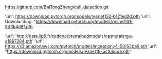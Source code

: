 https://github.com/BaiTongZheng/cell_detection.git

'url': https://download.pytorch.org/models/resnet152-b121ed2d.pth
'url': Downloading: "https://download.pytorch.org/models/resnet101-5d3b4d8f.pth


'url': 'http://data.lip6.fr/cadene/pretrainedmodels/nasnetalarge-a1897284.pth'
'url': https://s3.amazonaws.com/pytorch/models/inceptionv4-58153ba9.pth
'url': "https://download.pytorch.org/models/resnet18-5c106cde.pth"
